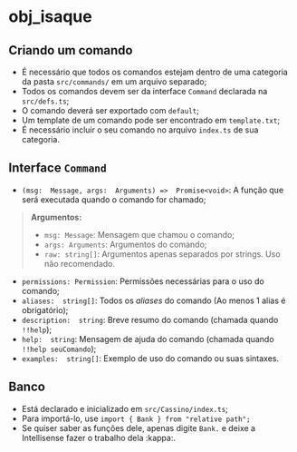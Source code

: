 # obj_isaque
## Criando um comando
* É necessário que todos os comandos estejam dentro de uma categoria da pasta `src/commands/` em um arquivo separado;
* Todos os comandos devem ser da interface `Command` declarada na `src/defs.ts`;
* O comando deverá ser exportado com `default`;
* Um template de um comando pode ser encontrado em `template.txt`;
* É necessário incluir o seu comando no arquivo `index.ts` de sua categoria.
## Interface `Command`
* `(msg:  Message, args:  Arguments) =>  Promise<void>`: A função que será executada quando o comando for chamado;
> **Argumentos:**
> * `msg: Message`: Mensagem que chamou o comando;
> * `args: Arguments`: Argumentos do comando;
> * `raw: string[]`: Argumentos apenas separados por strings. Uso não recomendado.
* `permissions: Permission`: Permissões necessárias para o uso do comando;
* `aliases:  string[]`: Todos os *aliases* do comando (Ao menos 1 alias é obrigatório);
* `description:  string`: Breve resumo do comando (chamada quando `!!help`);
* `help:  string`: Mensagem de ajuda do comando (chamada quando `!!help seuComando`);
* `examples:  string[]`: Exemplo de uso do comando ou suas sintaxes.
## Banco
* Está declarado e inicializado em `src/Cassino/index.ts`;
* Para importá-lo, use `import { Bank } from "relative path";`
* Se quiser saber as funções dele, apenas digite `Bank.` e deixe a Intellisense fazer o trabalho dela :kappa:.

